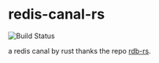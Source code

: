 # redis-canal-rs
![Build Status](https://github.com/withlin/redis-canal-rs/workflows/Rust/badge.svg?event=push&branch=master)

a redis canal by rust
thanks the repo [rdb-rs](https://github.com/badboy/rdb-rs).